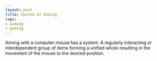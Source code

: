 ```yaml
---
layout: post
title: System of Aiming
tags:
- aiming
- gaming
---
```


Aiming with a computer mouse has a system. A regularly interacting or interdependent group of items forming a unified whole resulting in the movement of the mouse to the desired position.
